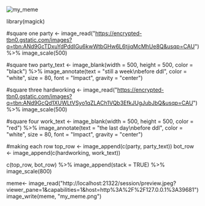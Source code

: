 ![my_meme](https://user-images.githubusercontent.com/101034780/158909782-689d3138-209f-4988-97ce-e910dfa4d3c0.png)

library(magick)

#square one
party <- image_read("https://encrypted-tbn0.gstatic.com/images?q=tbn:ANd9GcTDxuYdPddIGu6kwWtbGHw6L6tjjqMcMhUe8Q&usqp=CAU") %>%
  image_scale(500)

#square two
party_text <- image_blank(width = 500,
                          height = 500,
                          color = "black") %>%
  image_annotate(text = "still a week\nbefore ddl",
                 color = "white",
                 size = 80,
                 font = "Impact",
                 gravity = "center")

#square three
hardworking <- image_read("https://encrypted-tbn0.gstatic.com/images?q=tbn:ANd9GcQd1XUWLtVSyo1qZLACh1VQb3EfkJUgJubJbQ&usqp=CAU") %>%
  image_scale(500)

#square four
work_text <- image_blank(width = 500,
                         height = 500, 
                         color = "red") %>%
  image_annotate(text = "the last day\nbefore ddl",
                 color = "white",
                 size = 80,
                 font = "Impact",
                 gravity = "center")

#making each row
top_row <- image_append(c(party, party_text))
bot_row <- image_append(c(hardworking, work_text))

c(top_row, bot_row) %>%
  image_append(stack = TRUE) %>%
  image_scale(800)

meme<- image_read("http://localhost:21322/session/preview.jpeg?viewer_pane=1&capabilities=1&host=http%3A%2F%2F127.0.0.1%3A39681")
image_write(meme, "my_meme.png")

